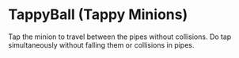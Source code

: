 # TappyBall (Tappy Minions)

Tap the minion to travel between the pipes without collisions. Do tap simultaneously without falling them or collisions in pipes.
